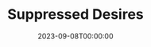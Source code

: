 ---
title: Suppressed Desires
date: 2023-09-08T00:00:00
opening_date: 1926-02-16
closing_date:
layout: productions
program:
Theatre: Theatre Jacksonville
cast:
- Henrietta: Tracy L'Engle
- Mabel: Ola Emery
- Stephen Brewster: Ted Silber
crew:
- Director: Tracy L'Engle
- Lighting: Martha Race
- Stage Setting and props: June Ruggles
understudies:
orchestra:
---